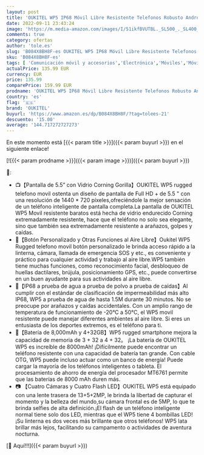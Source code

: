```yaml
---
layout: post
title: 'OUKITEL WP5 IP68 Móvil Libre Resistente Telefonos Robusto Android 10.0 4G Impermeable Smartphone  8000mAh Batería Rugged Móvil 4+32GB 5.5   HD+  Gorilla Glass  Triple Cámara 4 LED Flash  Naranja '
date: 2022-09-11 23:43:24
image: 'https://m.media-amazon.com/images/I/51ikfBVUTBL._SL500_._SL400_.jpg'
comments: true
category: ofertas
author: 'tole.es'
slug: 'B084X8BH8F-es OUKITEL WP5 IP68 Móvil Libre Resistente Telefonos Robusto...'
sku: 'B084X8BH8F-es'
tags: [ 'Comunicación móvil y accesorios','Electrónica','Móviles','Móviles y smartphones libres','android','oukitel','🇪🇸', ]
actualPrice: 135.99 EUR
currency: EUR
price: 135.99
comparePrice: 159.99 EUR
prodname: 'OUKITEL WP5 IP68 Móvil Libre Resistente Telefonos Robusto Android 10.0 4G Impermeable Smartphone  8000mAh Batería Rugged Móvil 4+32GB 5.5   HD+  Gorilla Glass  Triple Cámara 4 LED Flash  Naranja '
country: 'es'
flag: '🇪🇸'
brand: 'OUKITEL'
buyurl: 'https://www.amazon.es/dp/B084X8BH8F/?tag=tolees-21'
descuento: '15.00'
average: '144.717272727273'
---
```


En este momento está [{{< param title >}}]({{< param buyurl >}}) en el siguiente enlace!

[![{{< param prodname >}}]({{< param image >}})]({{< param buyurl >}})

🔎:

- 📺【Pantalla de 5.5” con Vidrio Corning Gorilla】OUKITEL WP5 rugged telefono movil ostenta un diseño de pantalla de Full HD + de 5.5 " con una resolución de 1440 * 720 píxeles,ofreciéndole la mejor sensación de un teléfono inteligente de pantalla completa.La pantalla de OUKITEL WP5 Movil resistente baratos está hecha de vidrio endurecido Corning extremadamente resistente, hace que el teléfono no solo sea elegante, sino que también sea extremadamente resistente a arañazos, golpes y caídas.
- 🧰【Botón Personalizado y Otras Funciones al Aire Libre】Oukitel WP5 Rugged telefono movil botón personalizado le brinda acceso rápido a la linterna, cámara, llamada de emergencia SOS y etc., es conveniente y práctico para cualquier actividad y trabajo al aire libre.WP5 también tiene muchas funciones, como reconocimiento facial, desbloqueo de huellas dactilares, brújula, posicionamiento GPS, etc., puede convertirse en un buen ayudante para sus actividades al aire libre.
- 🔨【IP68 a prueba de agua a prueba de polvo a prueba de caídas】Al cumplir con el estándar de clasificación de impermeabilidad más alto IP68, WP5 a prueba de agua de hasta 1.5M durante 30 minutos. No se preocupe por arañazos y caídas accidentales. Con un amplio rango de temperatura de funcionamiento de -20°C a 50°C, el WP5 movil resistente puede manejar diferentes ambientes al aire libre. Si eres un entusiasta de los deportes extremos, es el teléfono para ti.
- 🔋【Batería de 8,000mAh y 4+32GB】WP5 rugged smartphone mejora la capacidad de memoria de 3 + 32 a 4 + 32。 ¡La batería de OUKITEL WP5 es increíble de 8000mAh! ¡Difícilmente puede encontrar un teléfono resistente con una capacidad de batería tan grande. Con cable OTG, WP5 puede incluso actuar como un banco de energía! Puede cargar la mayoría de los teléfonos inteligentes o tableta. El procesamiento de ahorro de energía del procesador MT6761 permite que las baterías de 8000 mAh duren más.
- 📷 【Cuatro Cámaras y Cuatro Flash LED】OUKITEL WP5 está equipado con una lente trasera de 13+5+2MP, le brinda la libertad de capturar el momento y la belleza del mundo,su cámara frontal es de 5MP, lo que te brinda selfies de alta definición.¡El flash de un teléfono inteligente normal tiene solo dos LED, mientras que el WP5 tiene 4 bombillas LED! ¡Su linterna es dos veces más brillante que otros teléfonos! WP5 lata brillar más lejos, facilitando su campamento o actividades de aventura nocturna.

[🛒 Aquí!!!]({{< param buyurl >}})
